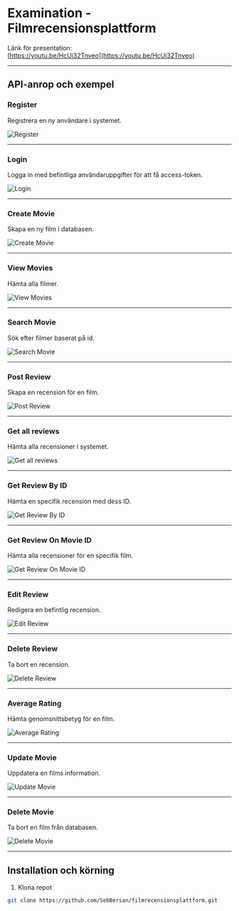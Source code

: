 # Examination - Filmrecensionsplattform

Länk för presentation:  
[https://youtu.be/HcUi32Tnveo](https://youtu.be/HcUi32Tnveo)

---

## API-anrop och exempel

### Register  
Registrera en ny användare i systemet.

![Register](images/register.png)

---

### Login  
Logga in med befintliga användaruppgifter för att få access-token.

![Login](images/login.png)

---

### Create Movie  
Skapa en ny film i databasen.

![Create Movie](images/post-movie.png)

---

### View Movies  
Hämta alla filmer.

![View Movies](images/view-movies.png)

---

### Search Movie  
Sök efter filmer baserat på id.

![Search Movie](images/search-movies-id.png)

---

### Post Review  
Skapa en recension för en film.

![Post Review](images/post-review.png)

---

### Get all reviews  
Hämta alla recensioner i systemet.

![Get all reviews](images/get-all-reviews.png)

---

### Get Review By ID  
Hämta en specifik recension med dess ID.

![Get Review By ID](images/get-review-byId.jpg)

---

### Get Review On Movie ID  
Hämta alla recensioner för en specifik film.

![Get Review On Movie ID](images/get-review-movieId.png)

---

### Edit Review  
Redigera en befintlig recension.

![Edit Review](images/edit-review.png)

---

### Delete Review  
Ta bort en recension.

![Delete Review](images/delete-review.png)

---

### Average Rating  
Hämta genomsnittsbetyg för en film.

![Average Rating](images/average-rate.png)

---

### Update Movie  
Uppdatera en films information.

![Update Movie](images/update-movie.png)

---

### Delete Movie  
Ta bort en film från databasen.

![Delete Movie](images/delete-movie.png)

---

## Installation och körning

1. Klona repot  
```bash
git clone https://github.com/SebBersan/filmrecensionsplattform.git

